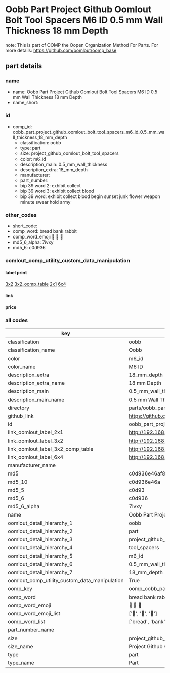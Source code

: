 # Oobb Part Project Github Oomlout Bolt Tool Spacers M6 ID 0.5 mm Wall Thickness 18 mm Depth  

note: This is part of OOMP the Oopen Organization Method For Parts. For more details: https://github.com/oomlout/oomp_base

##  part details
  







### name
* name: Oobb Part Project Github Oomlout Bolt Tool Spacers M6 ID 0.5 mm Wall Thickness 18 mm Depth
* name_short: 
### id
* oomp_id: oobb_part_project_github_oomlout_bolt_tool_spacers_m6_id_0.5_mm_wall_thickness_18_mm_depth
  * classification: oobb
  * type: part
  * size: project_github_oomlout_bolt_tool_spacers
  * color: m6_id
  * description_main: 0.5_mm_wall_thickness
  * description_extra: 18_mm_depth
  * manufacturer: 
  * part_number: 
  * bip 39 word 2: exhibit collect
  * bip 39 word 3: exhibit collect blood
  * bip 39 word: exhibit collect blood begin sunset junk flower weapon minute swear hold army

### other_codes
* short_code: 
* oomp_word: bread bank rabbit
* oomp_word_emoji :bread: :bank: :rabbit:
* md5_6_alpha: 7ivxy
* md5_6: c0d936






### oomlout_oomp_utility_custom_data_manipulation
#### label print
[3x2](http://192.168.1.245:1112/?label=oomp%207ivxy)
[3x2_oomp_table](http://192.168.1.108:1112/?label=oomp%207ivxy)
[2x1](http://192.168.1.242:1112/?label=oomp%207ivxy)
[6x4](http://192.168.1.55:1112/?label=oomp%207ivxy)    

#### link

                              

#### price







### all codes 
| key | value |  
| --- | --- |  
| classification | oobb |  
| classification_name | Oobb |  
| color | m6_id |  
| color_name | M6 ID |  
| description_extra | 18_mm_depth |  
| description_extra_name | 18 mm Depth |  
| description_main | 0.5_mm_wall_thickness |  
| description_main_name | 0.5 mm Wall Thickness |  
| directory | parts/oobb_part_project_github_oomlout_bolt_tool_spacers_m6_id_0.5_mm_wall_thickness_18_mm_depth |  
| github_link | https://github.com/oomlout/oomlout_oomp_part_src/tree/main/parts/oobb_part_project_github_oomlout_bolt_tool_spacers_m6_id_0.5_mm_wall_thickness_18_mm_depth |  
| id | oobb_part_project_github_oomlout_bolt_tool_spacers_m6_id_0.5_mm_wall_thickness_18_mm_depth |  
| link_oomlout_label_2x1 | http://192.168.1.242:1112/?label=oomp%207ivxy |  
| link_oomlout_label_3x2 | http://192.168.1.245:1112/?label=oomp%207ivxy |  
| link_oomlout_label_3x2_oomp_table | http://192.168.1.108:1112/?label=oomp%207ivxy |  
| link_oomlout_label_6x4 | http://192.168.1.55:1112/?label=oomp%207ivxy |  
| manufacturer_name |  |  
| md5 | c0d936e46af84b31e56cc1442fcb627c |  
| md5_10 | c0d936e46a |  
| md5_5 | c0d93 |  
| md5_6 | c0d936 |  
| md5_6_alpha | 7ivxy |  
| name | Oobb Part Project Github Oomlout Bolt Tool Spacers M6 ID 0.5 mm Wall Thickness 18 mm Depth |  
| oomlout_detail_hierarchy_1 | oobb |  
| oomlout_detail_hierarchy_2 | part |  
| oomlout_detail_hierarchy_3 | project_github_bolt |  
| oomlout_detail_hierarchy_4 | tool_spacers |  
| oomlout_detail_hierarchy_5 | m6_id |  
| oomlout_detail_hierarchy_6 | 0.5_mm_wall_thickness |  
| oomlout_detail_hierarchy_7 | 18_mm_depth |  
| oomlout_oomp_utility_custom_data_manipulation | True |  
| oomp_key | oomp_oobb_part_project_github_oomlout_bolt_tool_spacers_m6_id_0.5_mm_wall_thickness_18_mm_depth |  
| oomp_word | bread bank rabbit |  
| oomp_word_emoji | :bread: :bank: :rabbit: |  
| oomp_word_emoji_list | [':bread:', ':bank:', ':rabbit:'] |  
| oomp_word_list | ['bread', 'bank', 'rabbit'] |  
| part_number_name |  |  
| size | project_github_oomlout_bolt_tool_spacers |  
| size_name | Project Github Oomlout Bolt Tool Spacers |  
| type | part |  
| type_name | Part |  
